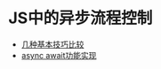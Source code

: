 # JS中的异步流程控制

* [几种基本技巧比较](https://thomashunter.name/blog/the-long-road-to-asyncawait-in-javascript/)
* [async await功能实现](https://github.com/yortus/asyncawait)


